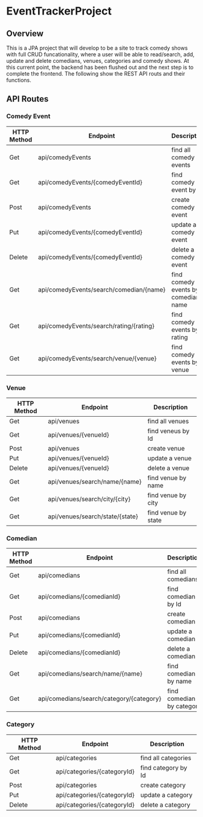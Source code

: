 # EventTrackerProject

## Overview
This is a JPA project that will develop to be a site to track comedy shows with full CRUD funcationality, where a user will be able to read/search, add, update and delete comedians, venues, categories and comedy shows. At this current point, the backend has been flushed out and the next step is to complete the frontend. The following show the REST API routs and their functions.

## API Routes

### Comedy Event
| HTTP Method |               Endpoint             		 | Description                           |
|-------------|------------------------------------------|---------------------------------------|
|    Get      |  api/comedyEvents                        | find all comedy events                |
|    Get      |  api/comedyEvents/{comedyEventId}        | find comedy event by Id               |    
|    Post     |  api/comedyEvents                        | create comedy event                   |   
|    Put      |  api/comedyEvents/{comedyEventId}        | update a comedy event                 | 
|   Delete    |  api/comedyEvents/{comedyEventId}        | delete a comedy event                 | 
|    Get      |  api/comedyEvents/search/comedian/{name} | find comedy events by comedian name   | 
|    Get      |  api/comedyEvents/search/rating/{rating} | find comedy events by rating          | 
|    Get      |  api/comedyEvents/search/venue/{venue}   | find comedy events by venue           | 

### Venue
| HTTP Method |               Endpoint                   | Description                           |
|-------------|------------------------------------------|---------------------------------------|
|    Get      |  api/venues                              | find all venues                       |
|    Get      |  api/venues/{venueId}                    | find veneus by Id                     |    
|    Post     |  api/venues                              | create venue                          |   
|    Put      |  api/venues/{venueId}                  	 | update a venue                        | 
|   Delete    |  api/venues/{venueId}                    | delete a venue                        | 
|    Get      |  api/venues/search/name/{name}           | find venue by name                    | 
|    Get      |  api/venues/search/city/{city}           | find venue by city                    | 
|    Get      |  api/venues/search/state/{state}         | find venue by state                   | 

### Comedian
| HTTP Method |               Endpoint                   | Description                           |
|-------------|------------------------------------------|---------------------------------------|
|    Get      |  api/comedians                           | find all comedians                    |
|    Get      |  api/comedians/{comedianId}              | find comedian by Id                   |    
|    Post     |  api/comedians                           | create comedian                       |   
|    Put      |  api/comedians/{comedianId}         	 | update a comedian                     | 
|   Delete    |  api/comedians/{comedianId}              | delete a comedian                     | 
|    Get      |  api/comedians/search/name/{name}        | find comedian by name                 | 
|    Get      |  api/comedians/search/category/{category}| find comedian by category             | 

### Category
| HTTP Method |               Endpoint                   | Description                           |
|-------------|------------------------------------------|---------------------------------------|
|    Get      |  api/categories                          | find all categories                   |
|    Get      |  api/categories/{categoryId}             | find category by Id                   |    
|    Post     |  api/categories                          | create category                       |   
|    Put      |  api/categories/{categoryId}         	 | update a category                     | 
|   Delete    |  api/categories/{categoryId}             | delete a category                     | 


